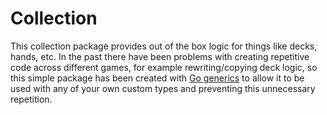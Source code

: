 # Collection

This collection package provides out of the box logic for things like decks, hands, etc. In the past there have been problems with creating repetitive code across different games, for example rewriting/copying deck logic, so this simple package has been created with [Go generics](https://go.dev/doc/tutorial/generics) to allow it to be used with any of your own custom types and preventing this unnecessary repetition.
